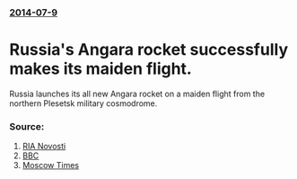 ### [2014-07-9](/news/2014/07/9/index.md)

# Russia's Angara rocket successfully makes its maiden flight. 

Russia launches its all new Angara rocket on a maiden flight from the northern Plesetsk military cosmodrome.


### Source:

1. [RIA Novosti](http://en.ria.ru/russia/20140709/190860579/Russias-New-Angara-Space-Rocket-Test-Flight-Successful---Defense.html)
2. [BBC](http://www.bbc.co.uk/news/science-environment-28058633)
3. [Moscow Times](http://www.themoscowtimes.com/business/article/russia-shakes-off-glitches-to-successfully-launch-angara-rocket-video/503207.html)
